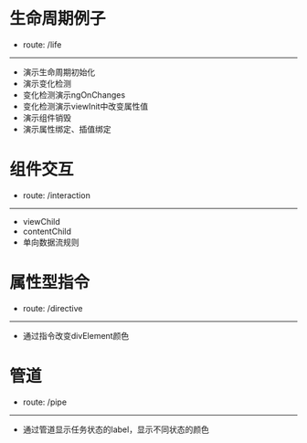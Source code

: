 # 生命周期例子 
- route: /life
****
- 演示生命周期初始化
- 演示变化检测
- 变化检测演示ngOnChanges
- 变化检测演示viewInit中改变属性值
- 演示组件销毁
- 演示属性绑定、插值绑定

# 组件交互 
- route: /interaction
****
- viewChild
- contentChild
- 单向数据流规则

# 属性型指令 
- route: /directive
****
- 通过指令改变divElement颜色

# 管道 
- route: /pipe
****
- 通过管道显示任务状态的label，显示不同状态的颜色
